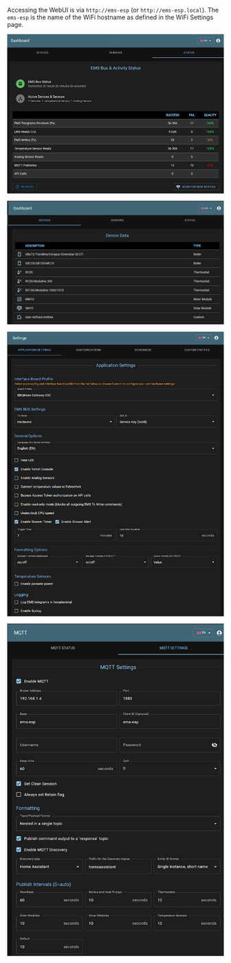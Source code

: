 Accessing the WebUI is via `http://ems-esp` (or `http://ems-esp.local`). The `ems-esp` is the name of the WiFi hostname as defined in the WiFi Settings page.

![Web](_media/screenshot/web_status.png)

![Web](_media/screenshot/web_devices.png)

![Web](_media/screenshot/web_settings.png)

![Web](_media/screenshot/web_mqtt.png)
